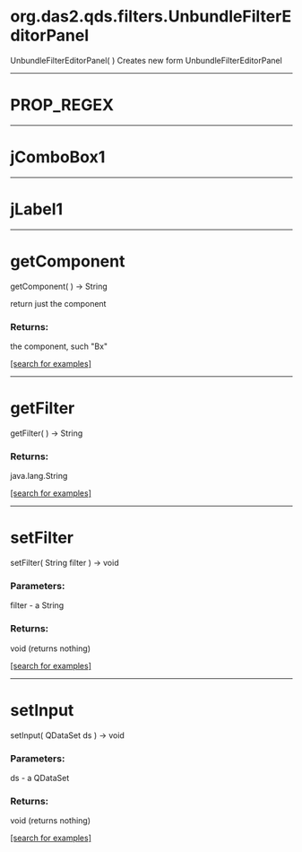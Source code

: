 # org.das2.qds.filters.UnbundleFilterEditorPanel
UnbundleFilterEditorPanel( )
Creates new form UnbundleFilterEditorPanel

***
<a name="PROP_REGEX"></a>
# PROP_REGEX



***
<a name="jComboBox1"></a>
# jComboBox1



***
<a name="jLabel1"></a>
# jLabel1



***
<a name="getComponent"></a>
# getComponent
getComponent(  ) &rarr; String

return just the component

### Returns:
the component, such "Bx"

<a href="https://github.com/autoplot/dev/search?q=getComponent&unscoped_q=getComponent">[search for examples]</a>

***
<a name="getFilter"></a>
# getFilter
getFilter(  ) &rarr; String



### Returns:
java.lang.String


<a href="https://github.com/autoplot/dev/search?q=getFilter&unscoped_q=getFilter">[search for examples]</a>

***
<a name="setFilter"></a>
# setFilter
setFilter( String filter ) &rarr; void



### Parameters:
filter - a String

### Returns:
void (returns nothing)


<a href="https://github.com/autoplot/dev/search?q=setFilter&unscoped_q=setFilter">[search for examples]</a>

***
<a name="setInput"></a>
# setInput
setInput( QDataSet ds ) &rarr; void



### Parameters:
ds - a QDataSet

### Returns:
void (returns nothing)


<a href="https://github.com/autoplot/dev/search?q=setInput&unscoped_q=setInput">[search for examples]</a>

